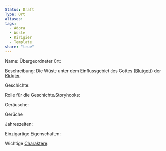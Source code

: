 ```yaml
---
Status: Draft
Type: Ort
aliases: 
tags:
  - Adora
  - Wüste
  - Kirigier
  - Template
share: "true"
---
```

Name:
Übergeordneter Ort: 

Beschreibung:
Die Wüste unter dem Einflussgebiet des Gottes ([Blutgott](../../../G%C3%B6tter/Reihen%20der%20G%C3%B6tter/Blutgott.md)) der [Kirigier](../../../Kulturen/Kirigier.md). 

Geschichte: 



Rolle für die Geschichte/Storyhooks:


Geräusche:


Gerüche


Jahreszeiten: 



Einzigartige Eigenschaften:



Wichtige [Charaktere](../../../../../Charaktere.md):



